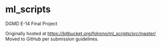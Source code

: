 # ml_scripts
DGMD E-14 Final Project

Originally hosted at https://bitbucket.org/folrono/ml_scripts/src/master/
Moved to GitHub per submission guidelines.
